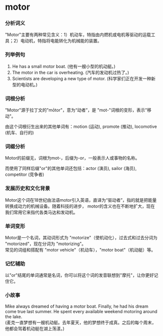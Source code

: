 # motor

### 分析词义

  

"Motor"主要有两种常见含义：1）机动车，特指由内燃机或电机等驱动的运载工具；2）电动机，特指将电能转化为机械能的装置。

  

### 列举例句

  

1.  He has a small motor boat. (他有一艘小型的机动艇。)
2.  The motor in the car is overheating. (汽车的发动机过热了。)
3.  Scientists are developing a new type of motor. (科学家们正在开发一种新型的电动机。)

  

### 词根分析

  

"Motor"源于拉丁文的"mōtor"，意为“动者”，是 "mot-"词根的变形，表示"移动"。

  

由这个词根衍生出来的其他单词有：motion (运动), promote (推动), locomotive (机车、自行的)

  

### 词缀分析

  

Motor的前缀无，词根为mot-，后缀为-or，一般表示人或事物的名称。

  

而使用了同样后缀"or"的其他单词还包括：actor (演员), sailor (海员), competitor (竞争者)

  

### 发展历史和文化背景

  

Motor这个词在18世纪由法语motor引入英语，直译为“驱动者”，指的就是把能量转换成动力的机械设备。随着科技的进步， motor的含义也在不断地扩大，现在我们常用它来指代各类马达和发动机。

  

### 单词变形

  

Motor是一个名词，其动词形式为 "motorize"（使机动化），过去式和过去分词为 "motorized"，现在分词为 "motorizing"。  
常见的词组和搭配有 "motor vehicle"（机动车），"motor boat"（机动艇）等。

  

### 记忆辅助

  

以"or"结尾的单词通常是名词，你可以将这个词的发音联想到"摩托"，让你更好记住它。

  

### 小故事

  

Mike always dreamed of having a motor boat. Finally, he had his dream come true last summer. He spent every available weekend motoring around the lake.  
(麦克一直梦想有一艘机动艇。去年夏天，他的梦想终于成真。之后的每个周末，他都会驾着机动艇在湖上荡漾。)
